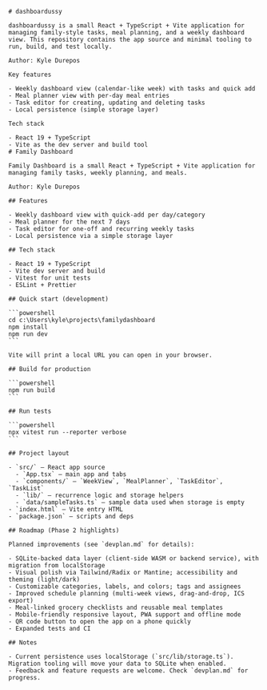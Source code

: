 
    # dashboardussy

    dashboardussy is a small React + TypeScript + Vite application for managing family-style tasks, meal planning, and a weekly dashboard view. This repository contains the app source and minimal tooling to run, build, and test locally.

    Author: Kyle Durepos

    Key features

    - Weekly dashboard view (calendar-like week) with tasks and quick add
    - Meal planner view with per-day meal entries
    - Task editor for creating, updating and deleting tasks
    - Local persistence (simple storage layer)

    Tech stack

    - React 19 + TypeScript
    - Vite as the dev server and build tool
    # Family Dashboard

    Family Dashboard is a small React + TypeScript + Vite application for managing family tasks, weekly planning, and meals.

    Author: Kyle Durepos

    ## Features

    - Weekly dashboard view with quick-add per day/category
    - Meal planner for the next 7 days
    - Task editor for one-off and recurring weekly tasks
    - Local persistence via a simple storage layer

    ## Tech stack

    - React 19 + TypeScript
    - Vite dev server and build
    - Vitest for unit tests
    - ESLint + Prettier

    ## Quick start (development)

    ```powershell
    cd c:\Users\kyle\projects\familydashboard
    npm install
    npm run dev
    ```

    Vite will print a local URL you can open in your browser.

    ## Build for production

    ```powershell
    npm run build
    ```

    ## Run tests

    ```powershell
    npx vitest run --reporter verbose
    ```

    ## Project layout

    - `src/` — React app source
      - `App.tsx` — main app and tabs
      - `components/` — `WeekView`, `MealPlanner`, `TaskEditor`, `TaskList`
      - `lib/` — recurrence logic and storage helpers
      - `data/sampleTasks.ts` — sample data used when storage is empty
    - `index.html` — Vite entry HTML
    - `package.json` — scripts and deps

    ## Roadmap (Phase 2 highlights)

    Planned improvements (see `devplan.md` for details):

    - SQLite-backed data layer (client-side WASM or backend service), with migration from localStorage
    - Visual polish via Tailwind/Radix or Mantine; accessibility and theming (light/dark)
    - Customizable categories, labels, and colors; tags and assignees
    - Improved schedule planning (multi-week views, drag-and-drop, ICS export)
    - Meal-linked grocery checklists and reusable meal templates
    - Mobile-friendly responsive layout, PWA support and offline mode
    - QR code button to open the app on a phone quickly
    - Expanded tests and CI

    ## Notes

    - Current persistence uses localStorage (`src/lib/storage.ts`). Migration tooling will move your data to SQLite when enabled.
    - Feedback and feature requests are welcome. Check `devplan.md` for progress.
